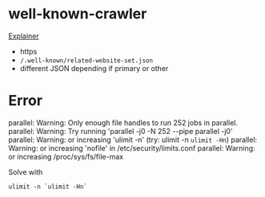 # well-known-crawler

[Explainer](https://github.com/GoogleChrome/related-website-sets)
- https
- `/.well-known/related-website-set.json`
- different JSON depending if primary or other



# Error
parallel: Warning: Only enough file handles to run 252 jobs in parallel.
parallel: Warning: Try running 'parallel -j0 -N 252 --pipe parallel -j0'
parallel: Warning: or increasing 'ulimit -n' (try: ulimit -n `ulimit -Hn`)
parallel: Warning: or increasing 'nofile' in /etc/security/limits.conf
parallel: Warning: or increasing /proc/sys/fs/file-max

Solve with 
```
ulimit -n `ulimit -Hn`
```
